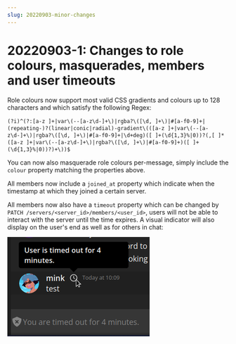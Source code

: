 ```yaml
---
slug: 20220903-minor-changes
---
```


# 20220903-1: Changes to role colours, masquerades, members and user timeouts

Role colours now support most valid CSS gradients and colours up to 128 characters and which satisfy the following Regex:

```regex
(?i)^(?:[a-z ]+|var\(--[a-z\d-]+\)|rgba?\([\d, ]+\)|#[a-f0-9]+|(repeating-)?(linear|conic|radial)-gradient\(([a-z ]+|var\(--[a-z\d-]+\)|rgba?\([\d, ]+\)|#[a-f0-9]+|\d+deg)([ ]+(\d{1,3}%|0))?(,[ ]*([a-z ]+|var\(--[a-z\d-]+\)|rgba?\([\d, ]+\)|#[a-f0-9]+)([ ]+(\d{1,3}%|0))?)+\))$
```

You can now also masquerade role colours per-message, simply include the `colour` property matching the properties above.

All members now include a `joined_at` property which indicate when the timestamp at which they joined a certain server.

All members now also have a `timeout` property which can be changed by `PATCH /servers/<server_id>/members/<user_id>`, users will not be able to interact with the server until the time expires. A visual indicator will also display on the user's end as well as for others in chat:

![Timeout UI](../assets/updates/timeout.png)
